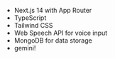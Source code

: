- Next.js 14 with App Router
- TypeScript
- Tailwind CSS
- Web Speech API for voice input
- MongoDB for data storage
- gemini!